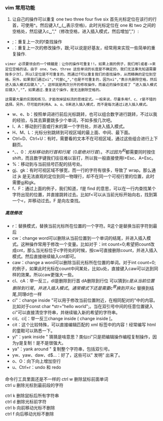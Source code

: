 ### vim 常用功能
1. 让自己的操作可以重复
one two three four five six
首先光标定位在该行的行首，可使用^。然后键入f␣(␣表示空格)，此时光标定位在 one 和 two 之间的空格处，然后键入c␣","（修改空格，进入插入模式，然后增加","）:

- ;：重复上一次的f查找操作
- .：重复上一次的修改操作，跟;可以说是好基友，经常用来实现一些简单的重复操作.

```
vimer 必须要领会的一个精髓是：让你的操作可重复!!。如果上面的例子，我们用l或者->来定位空格的话，由于 one、two、three 这些单词的长度是不确定的，我们无法事先知道需要按多少次l，所以l定位是不可重复的。而通过f可以重复我们的查找操作，从而精确的定位到空格。另外，如果我们通过xi","代替c␣","也是不可重复的，因为xi","表示先删除空格，然后进入插入模式后键入","，这样就是两次分开的修改操作，而最近的操作变成了 “进入插入模式后键入","”，如果通过.重复这个操作，是无法删除空格的。

这需要大量的实践和练习，才能改掉鼠标流的思维定式。一般来说，尽量多用f、c、r是不错的选择。另外，尽可能的利用A、a、o、O来进入插入模式，而不是每次通过i进入插入模式。
```
- w、e、b：按照单词进行前后光标跳转，也可以组合数字进行跳转，不过以我的经验，与其去算要跳多少个单词，不如多按几次吧。
- I、A：移动到行首或行末的第一个字符处，并进入插入模式。
- H、M、L：光标分别跳转到可视区域的最上面、中间、最下面。
- Ctrl+D、Ctrl+U：有时，需要看的文本不在可视区域，通过这些组合进行上下翻页。
- ^、$、0：光标移动到行首和行尾（0 是绝对行首）。不过因为^和$都需要同时按住 shift，而且数字键我们往往难以盲打，所以我一般直接使用I+Esc、A+Esc。
- %：移动到与当前括号匹配的括号处。
- gj、gk：有时可视区域不够宽，而一行的字符有很多，导致了 wrap。那么通过 jk 是无法直观的定位到同一物理行，却不在同一个可视行里的位置，此时需要gj和gk。
- f、F：通过上面的例子，我们知道，f是 find 的意思，可以在一行内查找某个字符出现的位置，并直接跳转过去。比如f<可以从当前光标开始向右，找到第一个<，并移动过去。F 是向左查找。

##### 高效修改
- r：替换模式，替换当前光标所在位置的一个字符。R这个是替换当前字符到最后
- cw：change word可以删除从当前位置到一个单词的结尾，并进入插入模式。这种操作常用于修改一个变量。比如对于：int count=0;希望把count改成cnt，那么当光标位于c字符处的时候，按cw可直接删除count，并进入插入模式。然后直接继续输入cnt即可。
- caw：change a word可以删除当前光标所在位置的单词。对于int count=0;的例子，如果此时光标在count中间某处，比如u处，直接键入caw可以达到同样的效果。所以caw更强大一些。
- cI、cA：举一反三，dI是删除到行首 dA删除到行位 可以猜到c$是从当前位置删除到行尾，并进入插入模式。 通常模式下还是需要c^替换到开头 c$ 替换到结尾,同理d也一样
- ci"：change inside "可以用于修改当前位置附近，在相同配对的"中的内容。比如对于const char \*str="hello world";。当在双引号中间的任意位置键入ci"可以直接清空字符串，并继续输入新的希望的字符串。
- ci(、ci[：举一反三change inside ( change inside [。
- cit：这个比较特殊，可以直接编辑匹配的 xml 标签中的内容！经常编写 html 的童鞋可以熟悉一下。
- yi"：yank inside " 猜猜是啥意思？类似ci"只是把编辑操作编程复制操作，因为y是复制！是不是很强大。
- ya"：yank around " 复制整个字符串，包括双引号。
- yw、yaw、daw、d$…：好了，这些可以” 发明” 出来了。
- o、O：向下向上增加空行
- u、Ctrl+r：undo 和 redo

####

命令行工具里面还是不一样的
ctrl w 删除鼠标前面单词  
ctrl u 删除光标到最前段的字符

ctrl k 删除鼠标后所有字符串  
ctrl d 删除光标前字符  
ctrl b 向前移动光标不删除  
ctrl f 向后移动光标不删除
